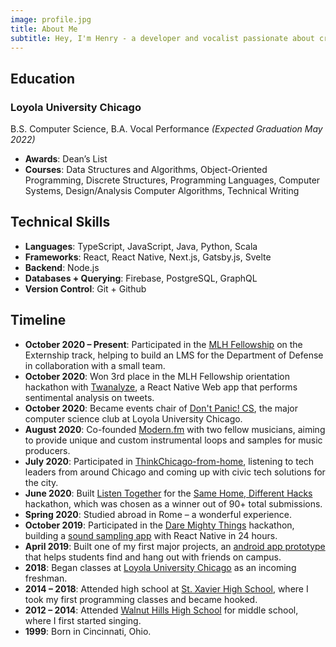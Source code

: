 ```yaml
---
image: profile.jpg
title: About Me
subtitle: Hey, I'm Henry - a developer and vocalist passionate about creating music and impactful applications.
---
```


## Education

### Loyola University Chicago

B.S. Computer Science, B.A. Vocal Performance _(Expected Graduation May 2022)_

- **Awards**: Dean’s List
- **Courses**: Data Structures and Algorithms, Object-Oriented Programming, Discrete Structures, Programming Languages, Computer Systems, Design/Analysis Computer Algorithms, Technical Writing

## Technical Skills

- **Languages**: TypeScript, JavaScript, Java, Python, Scala
- **Frameworks**: React, React Native, Next.js, Gatsby.js, Svelte
- **Backend**: Node.js
- **Databases + Querying**: Firebase, PostgreSQL, GraphQL
- **Version Control**: Git + Github

## Timeline

- **October 2020 – Present**: Participated in the [MLH Fellowship](https://fellowship.mlh.io/) on the Externship track, helping to build an LMS for the Department of Defense in collaboration with a small team.
- **October 2020**: Won 3rd place in the MLH Fellowship orientation hackathon with [Twanalyze](/projects/twanalyze), a React Native Web app that performs sentimental analysis on tweets.
- **October 2020**: Became events chair of [Don't Panic! CS](https://dontpanic.cs.luc.edu/), the major computer science club at Loyola University Chicago.
- **August 2020**: Co-founded [Modern.fm](https://modern.fm/) with two fellow musicians, aiming to provide unique and custom instrumental loops and samples for music producers.
- **July 2020**: Participated in [ThinkChicago-from-home](http://www.thinkchicago.net/thinkchicago-from-home-2020), listening to tech leaders from around Chicago and coming up with civic tech solutions for the city.
- **June 2020**: Built [Listen Together](/projects/listentogether) for the [Same Home, Different Hacks](https://samehomedifferenthacks.devpost.com/project-gallery) hackathon, which was chosen as a winner out of 90+ total submissions.
- **Spring 2020**: Studied abroad in Rome – a wonderful experience.
- **October 2019**: Participated in the [Dare Mighty Things](https://www.daremightythings.co/hackathon.html) hackathon, building a [sound sampling app](https://github.com/hfellerhoff/sound-sampler) with React Native in 24 hours.
- **April 2019**: Built one of my first major projects, an [android app prototype](https://github.com/hfellerhoff/JoinMe) that helps students find and hang out with friends on campus.
- **2018**: Began classes at [Loyola University Chicago](https://www.luc.edu/) as an incoming freshman.
- **2014 – 2018**: Attended high school at [St. Xavier High School](https://www.stxavier.org/), where I took my first programming classes and became hooked.
- **2012 – 2014**: Attended [Walnut Hills High School](http://www.walnuthillseagles.com/) for middle school, where I first started singing.
- **1999**: Born in Cincinnati, Ohio.
